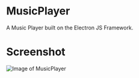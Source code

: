 # MusicPlayer
A Music Player built on the Electron JS Framework.

# Screenshot
![Image of MusicPlayer](https://file.darrellvs.nl/f/a1c2ed.png)
